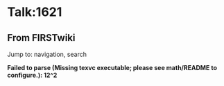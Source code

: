 # Talk:1621

## From FIRSTwiki

Jump to: navigation, search

**Failed to parse (Missing texvc executable; please see math/README to configure.): 12^2**
